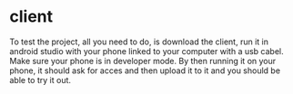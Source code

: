 # client

To test the project, all you need to do, is download the client,
run it in android studio with your phone linked to your computer with a usb cabel.
Make sure your phone is in developer mode.
By then running it on your phone, it should ask for acces and then upload it to it and you should be able to try it out.
